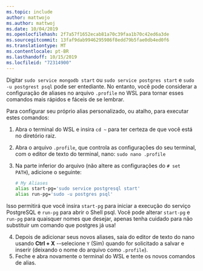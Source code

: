 ```yaml
---
ms.topic: include
author: mattwojo
ms.author: mattwoj
ms.date: 10/04/2019
ms.openlocfilehash: 2f7a57f1652ecab81a70c39faa1b70c42ed6a3de
ms.sourcegitcommit: 13faf9dab9946295986f8edd79b5fae0db4ed0f6
ms.translationtype: MT
ms.contentlocale: pt-BR
ms.lasthandoff: 10/15/2019
ms.locfileid: "72314900"
---
```

Digitar `sudo service mongodb start` ou `sudo service postgres start` e `sudo -u postgrest psql` pode ser entediante.  No entanto, você pode considerar a configuração de aliases no arquivo `.profile` no WSL para tornar esses comandos mais rápidos e fáceis de se lembrar. 

Para configurar seu próprio alias personalizado, ou atalho, para executar estes comandos:

1. Abra o terminal do WSL e insira `cd ~` para ter certeza de que você está no diretório raiz.
2. Abra o arquivo `.profile`, que controla as configurações do seu terminal, com o editor de texto do terminal, nano: `sudo nano .profile`
3. Na parte inferior do arquivo (não altere as configurações do `# set PATH`), adicione o seguinte:

    ```bash
    # My Aliases
    alias start-pg='sudo service postgresql start'
    alias run-pg='sudo -u postgres psql'
    ```

Isso permitirá que você insira `start-pg` para iniciar a execução do serviço PostgreSQL e `run-pg` para abrir o Shell psql. Você pode alterar `start-pg` e `run-pg` para quaisquer nomes que desejar, apenas tenha cuidado para não substituir um comando que postgres já usa!

4. Depois de adicionar seus novos aliases, saia do editor de texto do nano usando **Ctrl + X** --selecione `Y` (Sim) quando for solicitado a salvar e inserir (deixando o nome do arquivo como `.profile`).
5. Feche e abra novamente o terminal do WSL e tente os novos comandos de alias.

